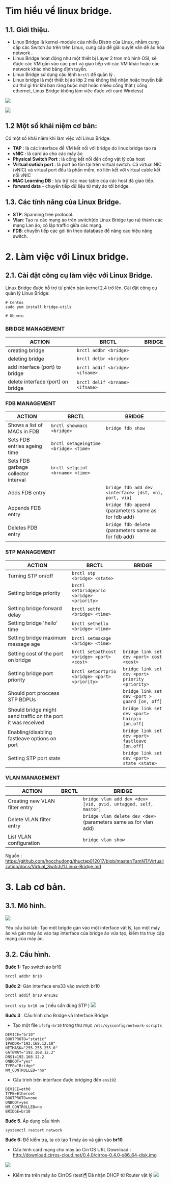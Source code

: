 # Tìm hiểu về linux bridge.

## 1.1. Giới thiệu.
- Linux Bridge là kernel-module của nhiều Distro của Linux, nhằm cung cấp các Switch ảo trên trên Linux, cung cấp để giải quyết vấn đề ảo hóa network .
- Linux Bridge hoạt động như một thiết bị Layer 2 tron mô hình OSI, sẽ được các VM gắn vào các port và giao tiếp với các VM khác hoặc các network khác nhờ bảng định tuyến.
- Linux Bridge sử dụng câu lệnh `brctl` để quản lý .
- Linux bridge là một thiết bị ảo lớp 2 mà không thể nhận hoặc truyền bất cứ thứ gì trừ khi bạn ràng buộc một hoặc nhiều cổng thật ( cổng ethernet, Linux Bridge không làm việc được với card Wireless)

![](https://i.imgur.com/6mU2pua.png)


![](https://i.imgur.com/T9fm2uV.png)
## 1.2 Một số khái niệm cơ bản:
Có một số khái niệm khi làm việc với Linux Bridge:
- **TAP** : là các interface để VM kết nối với bridge do linux bridge tạo ra
- **vNIC** : là card ảo cho các máy ảo
- **Physical Switch Port** : là cổng kết nối đến cổng vật lý của host
- **Virtual swtich port** : là port ảo tồn tại trên virtual switch. Cả virtual NIC (vNIC) và virtual port đều là phần mềm, nó liên kết với virtual cable kết nối vNIC
- **MAC Learning DB** : lưu trữ các mac table của các host đã giao tiếp.
- **forward data** - chuyển tiếp dữ liệu từ máy ảo tới bridge.

## 1.3. Các tính năng của Linux Bridge.
- **STP**: Spanning tree protocol.
- **Vlan**: Tạo ra các mạng ảo trên switch(do Linux Bridge tạo ra) thành các mạng Lan ảo, cô lập traffic giữa các mạng.
- **FDB**: chuyển tiếp các gói tin theo database để nâng cao hiệu năng switch.

# 2. Làm việc với Linux bridge.
## 2.1. Cài đặt công cụ làm việc với Linux Bridge.
Linux Bridge được hỗ trợ từ phiên bản kernel 2.4 trở lên. Cài đặt công cụ quản lý Linux Bridge:
```
# Centos
sudo yum install bridge-utils

# Ubuntu

```

### BRIDGE MANAGEMENT

|ACTION	|BRCTL	|BRIDGE|
|-|-|-|
|creating bridge|	`brctl addbr <bridge>`| |	
|deleting bridge|	`brctl delbr <bridge>`| |
|add interface (port) to bridge	| `brctl addif <bridge> <ifname>`	| |
|delete interface (port) on bridge |	`brctl delif <brname> <ifname>`|  |	


### FDB MANAGEMENT

|ACTION	|BRCTL	|BRIDGE|
|-|-|-|
|Shows a list of MACs in FDB|	`brctl showmacs <bridge>`	|`bridge fdb show`|
|Sets FDB entries ageing time|	`brctl setageingtime  <bridge> <time>`|	|
|Sets FDB garbage collector interval|	`brctl setgcint <brname> <time>`| |	
|Adds FDB entry	|	|`bridge fdb add dev <interface> [dst, vni, port, via]`|
|Appends FDB entry|		|`bridge fdb append` (parameters same as for fdb add)|
|Deletes FDB entry|		|`bridge fdb delete ` (parameters same as for fdb add)|

### STP MANAGEMENT

|ACTION	|BRCTL	|BRIDGE|
|-|-|-|
|Turning STP on/off	|`brctl stp <bridge> <state>`| |	
|Setting bridge priority|	`brctl setbridgeprio <bridge> <priority>`	| |
|Setting bridge forward delay|	`brctl setfd <bridge> <time>`	| |
|Setting bridge 'hello' time|	`brctl sethello <bridge> <time>`| |	
|Setting bridge maximum message age|	`brctl setmaxage <bridge> <time>`	| |
|Setting cost of the port on bridge|	`brctl setpathcost <bridge> <port> <cost>`|	`bridge link set dev <port> cost <cost>`|
|Setting bridge port priority	|`brctl setportprio <bridge> <port> <priority>`|	`bridge link set dev <port> priority <priority>`|
|Should port proccess STP BDPUs	|	|`bridge link set dev <port > guard [on, off]`|
|Should bridge might send traffic on the port it was received|		|`bridge link set dev <port> hairpin [on,off]`|
|Enabling/disabling fastleave options on port|		|`bridge link set dev <port> fastleave [on,off]`|
|Setting STP port state	|	|`bridge link set dev <port> state <state>`|

### VLAN MANAGEMENT

|ACTION|	BRCTL|	BRIDGE|
|-|-|-|
|Creating new VLAN filter entry|		|`bridge vlan add dev <dev> [vid, pvid, untagged, self, master]`|
|Delete VLAN filter entry	|	|`bridge vlan delete dev <dev>` (parameters same as for vlan add)|
|List VLAN configuration|		|`bridge vlan show`|

Nguồn : https://github.com/hocchudong/thuctap012017/blob/master/TamNT/Virtualization/docs/Virtual_Switch/1.Linux-Bridge.md

# 3. Lab cơ bản.

## 3.1. Mô hình.

![](https://i.imgur.com/S5NaHCb.png)

Yêu cầu bài lab: Tạo một brigde gán vào một interface vật lý, tạo một máy ảo và gán máy ảo vào tap interface của bridge ảo vừa tạo, kiểm tra truy cập mạng của máy ảo.

## 3.2. Cấu hình.

**Bước 1:**  Tạo switch ảo br10

```bash
brctl addbr br10 
```

**Bước 2:**  Gán interface ens33 vào swicth br10

`brctl addif br10 ens192`

`brctl stp br10 on`  ( nếu cần dùng STP )
![](https://imgur.com/6KQaSdx.png)

**Bước 3**  . Cấu hình cho Bridge và Interface Bridge

- Tạo một file `ifcfg-br10` trong thư mục `/etc/sysconfig/network-scripts`
```
DEVICE="br10"
BOOTPROTO="static"
IPADDR="192.168.12.10"
NETMASK="255.255.255.0"
GATEWAY="192.168.12.2"
DNS1=192.168.12.2
ONBOOT="yes"
TYPE="Bridge"
NM_CONTROLLED="no"
```

- Cấu trình trên interface được bridging đến `ens192`
```
DEVICE=eth0
TYPE=Ethernet
BOOTPROTO=none
ONBOOT=yes
NM_CONTROLLED=no
BRIDGE=br10
```
**Bước 5**. Áp dụng cấu hình

`systemctl restart network`


**Bước 6:** Để kiểm tra, ta có tạo 1 máy ảo và gắn vào **br10**

- Cấu hình card mạng cho máy ảo CirrOS
URL Download : http://download.cirros-cloud.net/0.4.0/cirros-0.4.0-x86_64-disk.img

![](https://i.imgur.com/LxtspYj.png)


- Kiểm tra trên máy ảo CirrOS (test)[¶](https://docs.openstack.org/image-guide/obtain-images.html#cirros-test "Permalink to this headline") 
Đã nhận DHCP từ Router vật lý
![](https://i.imgur.com/5ytR4pP.png.png)



